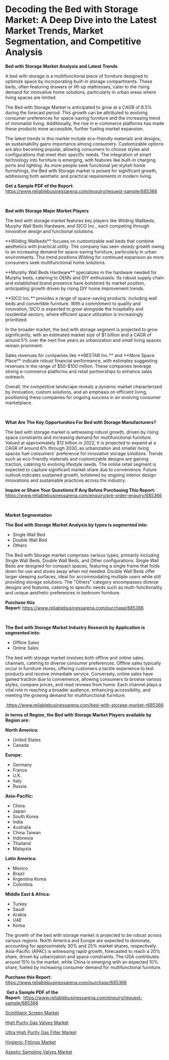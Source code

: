 <p><h1>Decoding the Bed with Storage Market: A Deep Dive into the Latest Market Trends, Market Segmentation, and Competitive Analysis</h1></p><p><strong>Bed with Storage Market Analysis and Latest Trends</strong></p>
<p><p>A bed with storage is a multifunctional piece of furniture designed to optimize space by incorporating built-in storage compartments. These beds, often featuring drawers or lift-up mattresses, cater to the rising demand for innovative home solutions, particularly in urban areas where living spaces are limited. </p><p>The Bed with Storage Market is anticipated to grow at a CAGR of 8.5% during the forecast period. This growth can be attributed to evolving consumer preferences for space-saving furniture and the increasing trend of minimalist living. Additionally, the rise in e-commerce platforms has made these products more accessible, further fueling market expansion. </p><p>The latest trends in this market include eco-friendly materials and designs, as sustainability gains importance among consumers. Customizable options are also becoming popular, allowing consumers to choose styles and configurations that meet their specific needs. The integration of smart technology into furniture is emerging, with features like built-in charging ports and lighting. As more people seek functional yet stylish home furnishings, the Bed with Storage market is poised for significant growth, addressing both aesthetic and practical requirements in modern living.</p></p>
<p><strong>Get a Sample PDF of the Report:&nbsp;</strong> <a href="https://www.reliablebusinessarena.com/enquiry/request-sample/685366?utm_campaign=1990&utm_medium=2&utm_source=Github&utm_content=ia&utm_term=08012025&utm_id=bed-with-storage">https://www.reliablebusinessarena.com/enquiry/request-sample/685366</a></p>
<p>&nbsp;</p>
<p><strong>Bed with Storage Major Market Players</strong></p>
<p><p>The bed with storage market features key players like Wilding Wallbeds, Murphy Wall Beds Hardware, and SICO Inc., each competing through innovative design and functional solutions. </p><p>**Wilding Wallbeds** focuses on customizable wall beds that combine aesthetics with practical utility. The company has seen steady growth owing to an increasing demand for space-saving furniture, particularly in urban environments. This trend positions Wilding for continued expansion as more consumers seek multifunctional home solutions.</p><p>**Murphy Wall Beds Hardware** specializes in the hardware needed for Murphy beds, catering to OEMs and DIY enthusiasts. Its robust supply chain and established brand presence have bolstered its market position, anticipating growth driven by rising DIY home improvement trends.</p><p>**SICO Inc.** provides a range of space-saving products, including wall beds and convertible furniture. With a commitment to quality and innovation, SICO is expected to grow alongside the hospitality and residential sectors, where efficient space utilization is increasingly prioritized.</p><p>In the broader market, the bed with storage segment is projected to grow significantly, with an estimated market size of $1 billion and a CAGR of around 5% over the next five years as urbanization and small living spaces remain prominent. </p><p>Sales revenues for companies like **BESTAR Inc.** and **More Space Place** indicate robust financial performance, with estimates suggesting revenues in the range of $50-$100 million. These companies leverage strong e-commerce platforms and retail partnerships to enhance sales outreach.</p><p>Overall, the competitive landscape reveals a dynamic market characterized by innovation, custom solutions, and an emphasis on efficient living, positioning these companies for ongoing success in an evolving consumer marketplace.</p></p>
<p>&nbsp;</p>
<p><strong>What Are The Key Opportunities For Bed with Storage Manufacturers?</strong></p>
<p><p>The bed with storage market is witnessing robust growth, driven by rising space constraints and increasing demand for multifunctional furniture. Valued at approximately $12 billion in 2022, it is projected to expand at a CAGR of around 6% through 2030, as urbanization and smaller living spaces fuel consumers' preference for innovative storage solutions. Trends such as eco-friendly materials and customizable designs are gaining traction, catering to evolving lifestyle needs. The online retail segment is expected to capture significant market share due to convenience. Future outlook indicates sustained growth, bolstered by ongoing interior design innovations and sustainable practices across the industry.</p></p>
<p><strong>Inquire or Share Your Questions If Any Before Purchasing This Report:</strong> <a href="https://www.reliablebusinessarena.com/enquiry/pre-order-enquiry/685366?utm_campaign=1990&utm_medium=2&utm_source=Github&utm_content=ia&utm_term=08012025&utm_id=bed-with-storage">https://www.reliablebusinessarena.com/enquiry/pre-order-enquiry/685366</a></p>
<p>&nbsp;</p>
<p><strong>Market Segmentation</strong></p>
<p><strong>The Bed with Storage Market Analysis by types is segmented into:</strong></p>
<p><ul><li>Single Wall Bed</li><li>Double Wall Bed</li><li>Others</li></ul></p>
<p><p>The Bed with Storage market comprises various types, primarily including Single Wall Beds, Double Wall Beds, and Other configurations. Single Wall Beds are designed for compact spaces, featuring a single frame that folds down for use and stows away when not needed. Double Wall Beds offer larger sleeping surfaces, ideal for accommodating multiple users while still providing storage solutions. The "Others" category encompasses diverse designs and features, catering to specific needs such as multi-functionality and unique aesthetic preferences in bedroom furniture.</p></p>
<p><strong>Purchase this Report:&nbsp;</strong><a href="https://www.reliablebusinessarena.com/purchase/685366?utm_campaign=1990&utm_medium=2&utm_source=Github&utm_content=ia&utm_term=08012025&utm_id=bed-with-storage">https://www.reliablebusinessarena.com/purchase/685366</a></p>
<p>&nbsp;</p>
<p><strong>The Bed with Storage Market Industry Research by Application is segmented into:</strong></p>
<p><ul><li>Offline Sales</li><li>Online Sales</li></ul></p>
<p><p>The bed with storage market involves both offline and online sales channels, catering to diverse consumer preferences. Offline sales typically occur in furniture stores, offering customers a tactile experience to test products and receive immediate service. Conversely, online sales have gained traction due to convenience, allowing consumers to browse various styles, compare prices, and read reviews from home. Each channel plays a vital role in reaching a broader audience, enhancing accessibility, and meeting the growing demand for multifunctional furniture.</p></p>
<p><a href="https://www.reliablebusinessarena.com/bed-with-storage-market-r685366?utm_campaign=1990&utm_medium=2&utm_source=Github&utm_content=ia&utm_term=08012025&utm_id=bed-with-storage">&nbsp;https://www.reliablebusinessarena.com/bed-with-storage-market-r685366</a></p>
<p><strong>In terms of Region, the Bed with Storage Market Players available by Region are:</strong></p>
<p>
    <p> <strong> North America: </strong>
        <ul>
            <li>United States</li>
            <li>Canada</li>
        </ul>
        </p> 
    <p> <strong> Europe: </strong>
        <ul>
            <li>Germany</li>
            <li>France</li>
            <li>U.K.</li>
            <li>Italy</li>
            <li>Russia</li>
        </ul>
        </p> 
    <p> <strong> Asia-Pacific: </strong>
        <ul>
            <li>China</li>
            <li>Japan</li>
            <li>South Korea</li>
            <li>India</li>
            <li>Australia</li>
            <li>China Taiwan</li>
            <li>Indonesia</li>
            <li>Thailand</li>
            <li>Malaysia</li>
        </ul>
        </p> 
    <p> <strong> Latin America: </strong>
        <ul>
            <li>Mexico</li>
            <li>Brazil</li>
            <li>Argentina Korea</li>
            <li>Colombia</li>
        </ul>
        </p> 
    <p> <strong> Middle East & Africa: </strong>
        <ul>
            <li>Turkey</li>
            <li>Saudi</li>
            <li>Arabia</li>
            <li>UAE</li>
            <li>Korea</li>
        </ul>
    </p>
    </p>
<p><p>The growth of the bed with storage market is projected to be robust across various regions. North America and Europe are expected to dominate, accounting for approximately 30% and 25% market shares, respectively. Asia-Pacific (APAC) is witnessing rapid growth, forecasted to reach a 20% share, driven by urbanization and space constraints. The USA contributes around 15% to the market, while China is emerging with an expected 10% share, fueled by increasing consumer demand for multifunctional furniture.</p></p>
<p><strong>Purchase this Report: </strong><a href="https://www.reliablebusinessarena.com/purchase/685366?utm_campaign=1990&utm_medium=2&utm_source=Github&utm_content=ia&utm_term=08012025&utm_id=bed-with-storage">https://www.reliablebusinessarena.com/purchase/685366</a></p>
<p>&nbsp;<strong>Get a Sample PDF of the Report:&nbsp;&nbsp;</strong><a href="https://www.reliablebusinessarena.com/enquiry/request-sample/685366?utm_campaign=1990&utm_medium=2&utm_source=Github&utm_content=ia&utm_term=08012025&utm_id=bed-with-storage">https://www.reliablebusinessarena.com/enquiry/request-sample/685366</a></p>
<p><strong></strong></p>
<p><p><a href="https://www.linkedin.com/pulse/precise-revenue-projections-scintillator-screen-market-2025-2032-insights-jrr7f?utm_campaign=1990&utm_medium=2&utm_source=Github&utm_content=ia&utm_term=08012025&utm_id=bed-with-storage">Scintillator Screen Market</a></p><p><a href="https://www.linkedin.com/pulse/high-purity-gas-valves-market-research-report-shows-impressive-growth-z76mf?utm_campaign=1990&utm_medium=2&utm_source=Github&utm_content=ia&utm_term=08012025&utm_id=bed-with-storage">High Purity Gas Valves Market</a></p><p><a href="https://www.linkedin.com/pulse/market-revenue-growth-forecast-ultra-high-purity-gas-filter-128-cagr-jiiof?utm_campaign=1990&utm_medium=2&utm_source=Github&utm_content=ia&utm_term=08012025&utm_id=bed-with-storage">Ultra High Purity Gas Filter Market</a></p><p><a href="https://www.linkedin.com/pulse/projected-growth-hygienic-fittings-market-from-2025-2032-6-cagr-revenue-wdtof?utm_campaign=1990&utm_medium=2&utm_source=Github&utm_content=ia&utm_term=08012025&utm_id=bed-with-storage">Hygienic Fittings Market</a></p><p><a href="https://www.linkedin.com/pulse/aseptic-sampling-valves-market-research-report-provides-comprehensive-uapcf?utm_campaign=1990&utm_medium=2&utm_source=Github&utm_content=ia&utm_term=08012025&utm_id=bed-with-storage">Aseptic Sampling Valves Market</a></p></p>
